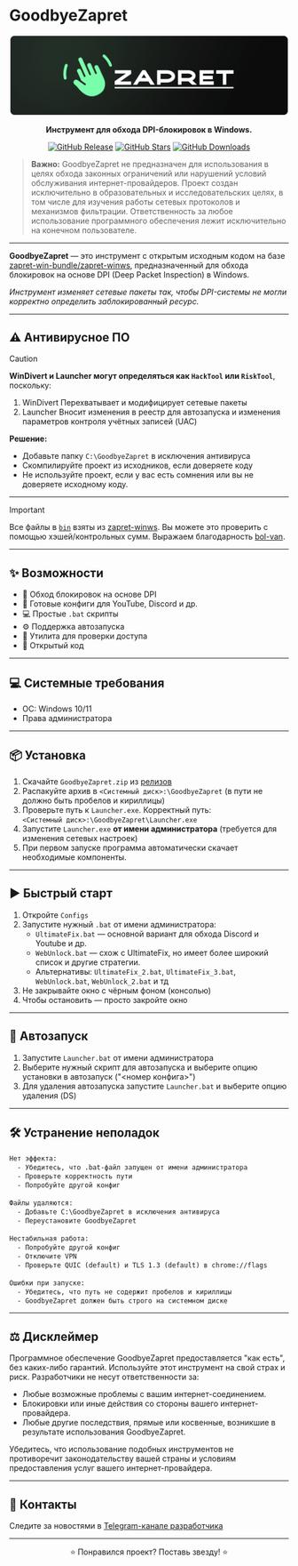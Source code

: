 # GoodbyeZapret

<div align="center">
  <a href="https://github.com/ALFiX01/GoodbyeZapret">
    <img src="https://github.com/ALFiX01/GoodbyeZapret/blob/main/Files/Image/Design3.png?raw=true" alt="GoodbyeZapret Logo Banner" >
  </a>
  <br />
  <p><strong>Инструмент для обхода DPI-блокировок в Windows.</strong></p>

  <p>
    <a href="https://github.com/ALFiX01/GoodbyeZapret/releases/latest"><img src="https://img.shields.io/github/v/release/ALFiX01/GoodbyeZapret?style=plastic" alt="GitHub Release"></a>
    <a href="https://github.com/ALFiX01/GoodbyeZapret/stargazers"><img src="https://img.shields.io/github/stars/ALFiX01/GoodbyeZapret?style=plastic" alt="GitHub Stars"></a>
    <a href="https://github.com/ALFiX01/GoodbyeZapret/releases"><img src="https://img.shields.io/github/downloads/ALFiX01/GoodbyeZapret/total?style=plastic" alt="GitHub Downloads"></a>
  </p>
  
</div>

> **Важно:** GoodbyeZapret не предназначен для использования в целях обхода законных ограничений или нарушений условий обслуживания интернет-провайдеров. Проект создан исключительно в образовательных и исследовательских целях, в том числе для изучения работы сетевых протоколов и механизмов фильтрации. Ответственность за любое использование программного обеспечения лежит исключительно на конечном пользователе.

---

**GoodbyeZapret** — это инструмент с открытым исходным кодом на базе [zapret-win-bundle/zapret-winws](https://github.com/bol-van/zapret-win-bundle/tree/master/zapret-winws), предназначенный для обхода блокировок на основе DPI (Deep Packet Inspection) в Windows. 

*Инструмент изменяет сетевые пакеты так, чтобы DPI-системы не могли корректно определить заблокированный ресурс.*

---
## ⚠️ Антивирусное ПО

> [!CAUTION]
> **WinDivert и Launcher могут определяться как `HackTool` или `RiskTool`**, поскольку:

1. WinDivert Перехватывает и модифицирует сетевые пакеты
2. Launcher Вносит изменения в реестр для автозапуска и изменения параметров контроля учётных записей (UAC)

**Решение:**

- Добавьте папку `C:\GoodbyeZapret` в исключения антивируса
- Скомпилируйте проект из исходников, если доверяете коду
- Не используйте проект, если у вас есть сомнения или вы не доверяете исходному коду.

---
> [!IMPORTANT]
> Все файлы в [`bin`](./Project/bin) взяты из [zapret-winws](https://github.com/bol-van/zapret-win-bundle/tree/master/zapret-winws). Вы можете это проверить с помощью хэшей/контрольных сумм.
> Выражаем благодарность [bol-van](https://github.com/bol-van).

---

## ✨ Возможности

- 🚀 Обход блокировок на основе DPI
- 🔧 Готовые конфиги для YouTube, Discord и др.
- 💻 Простые `.bat` скрипты
- ⚙️ Поддержка автозапуска
- 📐 Утилита для проверки доступа
- 📂 Открытый код

---

## 💻 Системные требования

- ОС: Windows 10/11
- Права администратора

---

## 📦 Установка

1. Скачайте `GoodbyeZapret.zip` из [релизов](https://github.com/ALFiX01/GoodbyeZapret/releases/latest)
2. Распакуйте архив в `<Системный диск>:\GoodbyeZapret` (в пути не должно быть пробелов и кириллицы)
3. Проверьте путь к `Launcher.exe`. Корректный путь:  
   ```<Системный диск>:\GoodbyeZapret\Launcher.exe```
4. Запустите `Launcher.exe` **от имени администратора** (требуется для изменения сетевых настроек)
5. При первом запуске программа автоматически скачает необходимые компоненты.
---

## ▶️ Быстрый старт

1. Откройте `Configs`
2. Запустите нужный `.bat` от имени администратора:
   - `UltimateFix.bat` — основной вариант для обхода Discord и Youtube и др.
   - `WebUnlock.bat` — схож с UltimateFix, но имеет более широкий список и другие стратегии.
   - Альтернативы: `UltimateFix_2.bat`, `UltimateFix_3.bat`, `WebUnlock.bat`, `WebUnlock_2.bat` и тд
3. Не закрывайте окно с чёрным фоном (консолью)
4. Чтобы остановить — просто закройте окно

---

## 🔁 Автозапуск

1. Запустите `Launcher.bat` от имени администратора
2. Выберите нужный скрипт для автозапуска и выберите опцию установки в автозапуск ("<номер конфига>")
3. Для удаления автозапуска запустите `Launcher.bat` и выберите опцию удаления (DS)

---

## 🛠️ Устранение неполадок

```text
Нет эффекта:
  - Убедитесь, что .bat-файл запущен от имени администратора
  - Проверьте корректность пути
  - Попробуйте другой конфиг

Файлы удаляются:
  - Добавьте C:\GoodbyeZapret в исключения антивируса
  - Переустановите GoodbyeZapret

Нестабильная работа:
  - Попробуйте другой конфиг
  - Отключите VPN
  - Проверьте QUIC (default) и TLS 1.3 (default) в chrome://flags

Ошибки при запуске:
  - Убедитесь, что путь не содержит пробелов и кириллицы
  - GoodbyeZapret должен быть строго на системном диске
```


---

## ⚖️ Дисклеймер

Программное обеспечение GoodbyeZapret предоставляется "как есть", без каких-либо гарантий. Используйте этот инструмент на свой страх и риск. Разработчики не несут ответственности за:

* Любые возможные проблемы с вашим интернет-соединением.
* Блокировки или иные действия со стороны вашего интернет-провайдера.
* Любые другие последствия, прямые или косвенные, возникшие в результате использования GoodbyeZapret.

Убедитесь, что использование подобных инструментов не противоречит законодательству вашей страны и условиям предоставления услуг вашего интернет-провайдера.

---

## 📣 Контакты

Следите за новостями в [Telegram-канале разработчика](https://t.me/+4yHMA3RtghY1YzIy)

---

<div align="center">
  ⭐ Понравился проект? Поставь звезду! ⭐
</div>
